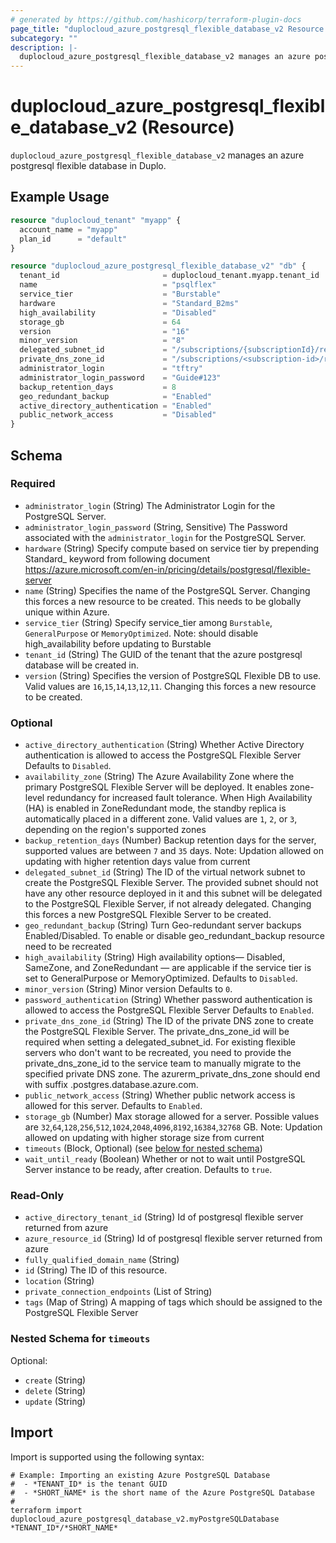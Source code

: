 ```yaml
---
# generated by https://github.com/hashicorp/terraform-plugin-docs
page_title: "duplocloud_azure_postgresql_flexible_database_v2 Resource - terraform-provider-duplocloud"
subcategory: ""
description: |-
  duplocloud_azure_postgresql_flexible_database_v2 manages an azure postgresql flexible  database in Duplo.
---
```


# duplocloud_azure_postgresql_flexible_database_v2 (Resource)

`duplocloud_azure_postgresql_flexible_database_v2` manages an azure postgresql flexible  database in Duplo.

## Example Usage

```terraform
resource "duplocloud_tenant" "myapp" {
  account_name = "myapp"
  plan_id      = "default"
}

resource "duplocloud_azure_postgresql_flexible_database_v2" "db" {
  tenant_id                       = duplocloud_tenant.myapp.tenant_id
  name                            = "psqlflex"
  service_tier                    = "Burstable"
  hardware                        = "Standard_B2ms"
  high_availability               = "Disabled"
  storage_gb                      = 64
  version                         = "16"
  minor_version                   = "8"
  delegated_subnet_id             = "/subscriptions/{subscriptionId}/resourceGroups/{resourceGroupName}/providers/Microsoft.Network/virtualNetworks/{virtualNetworkName}/subnets/{subnetName}"
  private_dns_zone_id             = "/subscriptions/<subscription-id>/resourceGroups/<resource-group-name>/providers/Microsoft.Network/privateDnsZones/privatelink.postgres.database.azure.com"
  administrator_login             = "tftry"
  administrator_login_password    = "Guide#123"
  backup_retention_days           = 8
  geo_redundant_backup            = "Enabled"
  active_directory_authentication = "Enabled"
  public_network_access           = "Disabled"
}
```

<!-- schema generated by tfplugindocs -->
## Schema

### Required

- `administrator_login` (String) The Administrator Login for the PostgreSQL Server.
- `administrator_login_password` (String, Sensitive) The Password associated with the `administrator_login` for the PostgreSQL Server.
- `hardware` (String) Specify compute based on service tier by prepending Standard_ keyword from following document https://azure.microsoft.com/en-in/pricing/details/postgresql/flexible-server
- `name` (String) Specifies the name of the PostgreSQL Server. Changing this forces a new resource to be created. This needs to be globally unique within Azure.
- `service_tier` (String) Specify service_tier among `Burstable`, `GeneralPurpose` or `MemoryOptimized`. Note: should disable high_availability before updating to Burstable
- `tenant_id` (String) The GUID of the tenant that the azure postgresql database will be created in.
- `version` (String) Specifies the version of PostgreSQL Flexible DB to use. Valid values are `16`,`15`,`14`,`13`,`12`,`11`. Changing this forces a new resource to be created.

### Optional

- `active_directory_authentication` (String) Whether Active Directory authentication is allowed to access the PostgreSQL Flexible Server Defaults to `Disabled`.
- `availability_zone` (String) The Azure Availability Zone where the primary PostgreSQL Flexible Server will be deployed. It enables zone-level redundancy for increased fault tolerance. When High Availability (HA) is enabled in ZoneRedundant mode, the standby replica is automatically placed in a different zone. Valid values are `1`, `2`, or `3`, depending on the region's supported zones
- `backup_retention_days` (Number) Backup retention days for the server, supported values are between `7` and `35` days. Note: Updation allowed on updating with higher retention days value from current
- `delegated_subnet_id` (String) The ID of the virtual network subnet to create the PostgreSQL Flexible Server. The provided subnet should not have any other resource deployed in it and this subnet will be delegated to the PostgreSQL Flexible Server, if not already delegated. Changing this forces a new PostgreSQL Flexible Server to be created.
- `geo_redundant_backup` (String) Turn Geo-redundant server backups Enabled/Disabled. To enable or disable geo_redundant_backup resource need to be recreated
- `high_availability` (String) High availability options— Disabled, SameZone, and ZoneRedundant — are applicable if the service tier is set to GeneralPurpose or MemoryOptimized. Defaults to `Disabled`.
- `minor_version` (String) Minor version Defaults to `0`.
- `password_authentication` (String) Whether password authentication is allowed to access the PostgreSQL Flexible Server Defaults to `Enabled`.
- `private_dns_zone_id` (String) The ID of the private DNS zone to create the PostgreSQL Flexible Server. The private_dns_zone_id will be required when setting a delegated_subnet_id. For existing flexible servers who don't want to be recreated, you need to provide the private_dns_zone_id to the service team to manually migrate to the specified private DNS zone. The azurerm_private_dns_zone should end with suffix .postgres.database.azure.com.
- `public_network_access` (String) Whether public network access is allowed for this server. Defaults to `Enabled`.
- `storage_gb` (Number) Max storage allowed for a server. Possible values are `32`,`64`,`128`,`256`,`512`,`1024`,`2048`,`4096`,`8192`,`16384`,`32768` GB. Note: Updation allowed on updating with higher storage size from current
- `timeouts` (Block, Optional) (see [below for nested schema](#nestedblock--timeouts))
- `wait_until_ready` (Boolean) Whether or not to wait until PostgreSQL Server instance to be ready, after creation. Defaults to `true`.

### Read-Only

- `active_directory_tenant_id` (String) Id of postgresql flexible server returned from azure
- `azure_resource_id` (String) Id of postgresql flexible server returned from azure
- `fully_qualified_domain_name` (String)
- `id` (String) The ID of this resource.
- `location` (String)
- `private_connection_endpoints` (List of String)
- `tags` (Map of String) A mapping of tags which should be assigned to the PostgreSQL Flexible Server

<a id="nestedblock--timeouts"></a>
### Nested Schema for `timeouts`

Optional:

- `create` (String)
- `delete` (String)
- `update` (String)

## Import

Import is supported using the following syntax:

```shell
# Example: Importing an existing Azure PostgreSQL Database
#  - *TENANT_ID* is the tenant GUID
#  - *SHORT_NAME* is the short name of the Azure PostgreSQL Database
#
terraform import duplocloud_azure_postgresql_database_v2.myPostgreSQLDatabase *TENANT_ID*/*SHORT_NAME*
```
